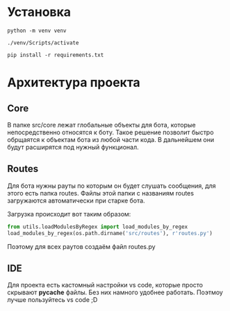 # Установка

```
python -m venv venv

./venv/Scripts/activate

pip install -r requirements.txt
```

# Архитектура проекта

## Core
В папке src/core лежат глобальные объекты для бота, которые непосредственно относятся к боту.
Такое решение позволит быстро обрщаятся к объектам бота из любой части кода. В дальнейшем они будут расширятся под нужный функционал.

## Routes
Для бота нужны рауты по которым он будет слушать сообщения, для этого есть папка routes. Файлы этой папки с названиям routes загружаются автоматически при старке бота.

Загрузка происходит вот таким образом:
```py
from utils.loadModulesByRegex import load_modules_by_regex
load_modules_by_regex(os.path.dirname('src/routes'), r'routes.py')
```
Поэтому для всех раутов создаём файл routes.py

## IDE
Для проекта есть кастомный настройки vs code, которые просто скрывают __pycache__ файлы. Без них намного удобнее работать. Поэтмоу лучше пользуйтесь vs code ;D